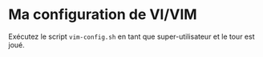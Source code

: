 # Ma configuration de VI/VIM

Exécutez le script `vim-config.sh` en tant que super-utilisateur et le tour est joué.
